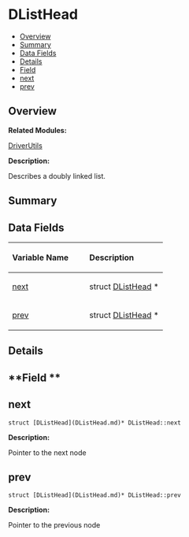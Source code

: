 # DListHead<a name="ZH-CN_TOPIC_0000001055039512"></a>

-   [Overview](#section1140084055165631)
-   [Summary](#section268215777165631)
-   [Data Fields](#pub-attribs)
-   [Details](#section1584466514165631)
-   [Field](#section1296602454165631)
-   [next](#af7070eed646e13e51c9fd05ccc2a848c)
-   [prev](#a710f250657bad3dc283472e1252f5f20)

## **Overview**<a name="section1140084055165631"></a>

**Related Modules:**

[DriverUtils](DriverUtils.md)

**Description:**

Describes a doubly linked list. 

## **Summary**<a name="section268215777165631"></a>

## Data Fields<a name="pub-attribs"></a>

<a name="table1397196765165631"></a>
<table><thead align="left"><tr id="row675469179165631"><th class="cellrowborder" valign="top" width="50%" id="mcps1.1.3.1.1"><p id="p1763343935165631"><a name="p1763343935165631"></a><a name="p1763343935165631"></a>Variable Name</p>
</th>
<th class="cellrowborder" valign="top" width="50%" id="mcps1.1.3.1.2"><p id="p1990518121165631"><a name="p1990518121165631"></a><a name="p1990518121165631"></a>Description</p>
</th>
</tr>
</thead>
<tbody><tr id="row1299395361165631"><td class="cellrowborder" valign="top" width="50%" headers="mcps1.1.3.1.1 "><p id="p2080962684165631"><a name="p2080962684165631"></a><a name="p2080962684165631"></a><a href="DListHead.md#af7070eed646e13e51c9fd05ccc2a848c">next</a></p>
</td>
<td class="cellrowborder" valign="top" width="50%" headers="mcps1.1.3.1.2 "><p id="p567497074165631"><a name="p567497074165631"></a><a name="p567497074165631"></a>struct <a href="DListHead.md">DListHead</a> * </p>
</td>
</tr>
<tr id="row588822720165631"><td class="cellrowborder" valign="top" width="50%" headers="mcps1.1.3.1.1 "><p id="p1544098588165631"><a name="p1544098588165631"></a><a name="p1544098588165631"></a><a href="DListHead.md#a710f250657bad3dc283472e1252f5f20">prev</a></p>
</td>
<td class="cellrowborder" valign="top" width="50%" headers="mcps1.1.3.1.2 "><p id="p834862457165631"><a name="p834862457165631"></a><a name="p834862457165631"></a>struct <a href="DListHead.md">DListHead</a> * </p>
</td>
</tr>
</tbody>
</table>

## **Details**<a name="section1584466514165631"></a>

## **Field **<a name="section1296602454165631"></a>

## next<a name="af7070eed646e13e51c9fd05ccc2a848c"></a>

```
struct [DListHead](DListHead.md)* DListHead::next
```

 **Description:**

Pointer to the next node 

## prev<a name="a710f250657bad3dc283472e1252f5f20"></a>

```
struct [DListHead](DListHead.md)* DListHead::prev
```

 **Description:**

Pointer to the previous node 

